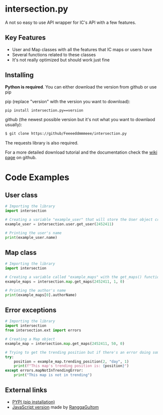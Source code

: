# intersection.py

A not so easy to use API wrapper for IC's API with a few features.

## Key Features

- User and Map classes with all the features that IC maps or users have
- Several functions related to these classes
- It's not really optimized but should work just fine

## Installing

**Python is required**. You can either download the version from github or use pip

pip (replace "version" with the version you want to download):
```sh
pip install intersection.py==version
```
github (the newest possible version but it's not what you want to downlaod usually):
```sh
$ git clone https://github/Feeeeddmmmeee/intersection.py
```

The requests library is also required.

For a more detailed download tutorial and the documentation check the [wiki page](https://github.com/Feeeeddmmmeee/intersection.py/wiki) on github.

# Code Examples

## User class
```py
# Importing the library
import intersection

# Creating a variable "example_user" that will store the User object created with the get_user() function
example_user = intersection.user.get_user(2452411)

# Printing the user's name
print(example_user.name)
```

## Map class
```py
# Importing the library
import intersection

# Creating a variable called "example_maps" with the get_maps() function. 
example_maps = intersection.map.get_maps(2452411, 1, 0) 

# Printing the author's name
print(example_maps[0].authorName)
```

## Error exceptions
```py
# Importing the library
import intersection
from intersection.ext import errors

# Creating a Map object
example_map = intersection.map.get_maps(2452411, 50, 0)

# Trying to get the trending position but if there's an error doing something else
try:
    position = example_map.trending_position(2, "day", 1)
    print(f"This map's trending position is: {position}")
except errors.mapNotInTrendingError:
    print("This map is not in trending")
```

## External links

- [PYPI (pip installation)](https://pypi.org/project/intersection.py/)
- [JavaScript version](https://github.com/RanggaGultom/ic-api) made by [RanggaGultom](https://github.com/RanggaGultom)
